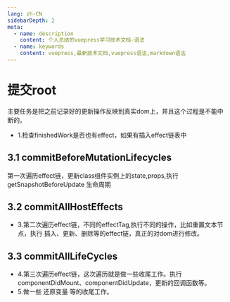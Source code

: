 ```yaml
---
lang: zh-CN
sidebarDepth: 2
meta:
  - name: description
    content: 个人总结的vuepress学习技术文档-语法
  - name: keywords
    content: vuepress,最新技术文档,vuepress语法,markdown语法
---
```


# 提交root
主要任务是把之前记录好的更新操作反映到真实dom上，并且这个过程是不能中断的。
- 1.检查finishedWork是否也有effect，如果有插入effect链表中

## 3.1 commitBeforeMutationLifecycles
第一次遍历effect链，更新class组件实例上的state,props,执行     getSnapshotBeforeUpdate 生命周期
## 3.2 commitAllHostEffects
- 3.第二次遍历effect链，不同的effectTag,执行不同的操作，比如重置文本节点，执行 插入、更新、删除等的effect链，真正的对dom进行修改。
## 3.3 commitAllLifeCycles
- 4.第三次遍历effect链，这次遍历就是做一些收尾工作。执行componentDidMount、componentDidUpdate，更新的回调函数等。
- 5.做一些 还原变量 等的收尾工作。